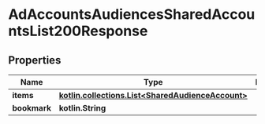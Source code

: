 
# AdAccountsAudiencesSharedAccountsList200Response

## Properties
| Name | Type | Description | Notes |
| ------------ | ------------- | ------------- | ------------- |
| **items** | [**kotlin.collections.List&lt;SharedAudienceAccount&gt;**](SharedAudienceAccount.md) |  |  |
| **bookmark** | **kotlin.String** |  |  [optional] |



